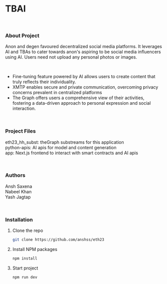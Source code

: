 # TBAI

<br/>

### About Project
Anon and degen favoured decentralized social media platforms. It leverages AI and TBAs to cater towards anon's aspiring to be social media influencers using AI. Users need not upload any personal photos or images.

<br />

- Fine-tuning feature powered by AI allows users to create content that truly reflects their individuality.
- XMTP enables secure and private communication, overcoming privacy concerns prevalent in centralized platforms
- The Graph offers users a comprehensive view of their activities, fostering a data-driven approach to personal expression and social interaction.

<br/>

### Project Files
eth23_hh_subst: theGraph substreams for this application <br />
python-apis: AI apis for model and content generation <br />
app: Next.js frontend to interact with smart contracts and AI apis <br />

<br />

### Authors
Ansh Saxena <br />
Nabeel Khan <br />
Yash Jagtap <br />

<br />

### Installation

1. Clone the repo
   ```sh
   git clone https://github.com/anshss/eth23
   
   ```
2. Install NPM packages
   ```sh
   npm install
   ```
   
3. Start project
   ```sh
   npm run dev
   ```

